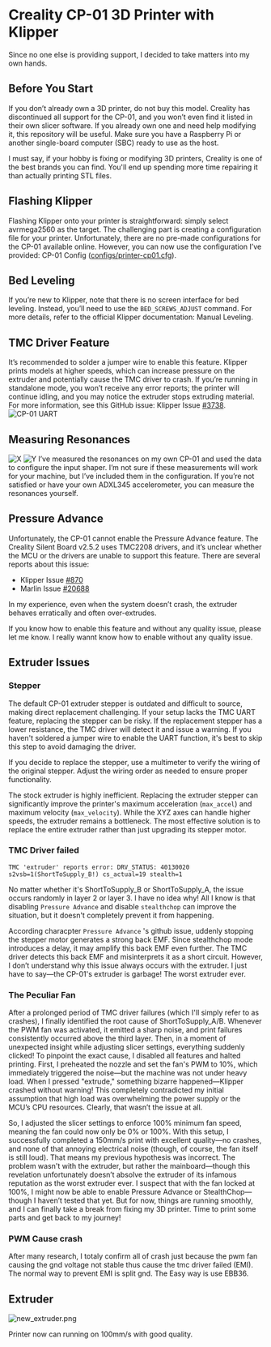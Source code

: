 
# Creality CP-01 3D Printer with Klipper
Since no one else is providing support, I decided to take matters into my own hands.

## Before You Start
If you don’t already own a 3D printer, do not buy this model. Creality has discontinued all support for the CP-01, and you won’t even find it listed in their own slicer software. If you already own one and need help modifying it, this repository will be useful.
Make sure you have a Raspberry Pi or another single-board computer (SBC) ready to use as the host.

I must say, if your hobby is fixing or modifying 3D printers, Creality is one of the best brands you can find. You'll end up spending more time repairing it than actually printing STL files.

## Flashing Klipper
Flashing Klipper onto your printer is straightforward: simply select avrmega2560 as the target. The challenging part is creating a configuration file for your printer. Unfortunately, there are no pre-made configurations for the CP-01 available online. However, you can now use the configuration I’ve provided: CP-01 Config ([configs/printer-cp01.cfg](configs/printer-cp01.cfg)).

## Bed Leveling
If you’re new to Klipper, note that there is no screen interface for bed leveling. Instead, you’ll need to use the ```BED_SCREWS_ADJUST``` command.
For more details, refer to the official Klipper documentation: Manual Leveling.

## TMC Driver Feature
It’s recommended to solder a jumper wire to enable this feature. Klipper prints models at higher speeds, which can increase pressure on the extruder and potentially cause the TMC driver to crash. If you’re running in standalone mode, you won’t receive any error reports; the printer will continue idling, and you may notice the extruder stops extruding material. For more information, see this GitHub issue: Klipper Issue [#3738](https://github.com/Klipper3d/klipper/issues/3738#issuecomment-757184030).
![CP-01 UART](images/UART.png)

## Measuring Resonances

![X](images/shaper_calibrate_x.webp)
![Y](images/shaper_calibrate_y.webp)
I’ve measured the resonances on my own CP-01 and used the data to configure the input shaper. I’m not sure if these measurements will work for your machine, but I’ve included them in the configuration. If you’re not satisfied or have your own ADXL345 accelerometer, you can measure the resonances yourself.


## Pressure Advance
Unfortunately, the CP-01 cannot enable the Pressure Advance feature. The Creality Silent Board v2.5.2 uses TMC2208 drivers, and it’s unclear whether the MCU or the drivers are unable to support this feature.
There are several reports about this issue:

- Klipper Issue [#870](https://github.com/Klipper3d/klipper/issues/870)
- Marlin Issue [#20688](https://github.com/MarlinFirmware/Marlin/issues/20688)

In my experience, even when the system doesn’t crash, the extruder behaves erratically and often over-extrudes.

If you know how to enable this feature and without any quality issue, please let me know. I really wannt know how to enable without any quality issue.


## Extruder Issues
### Stepper

The default CP-01 extruder stepper is outdated and difficult to source, making direct replacement challenging. If your setup lacks the TMC UART feature, replacing the stepper can be risky. If the replacement stepper has a lower resistance, the TMC driver will detect it and issue a warning. If you haven't soldered a jumper wire to enable the UART function, it's best to skip this step to avoid damaging the driver.

If you decide to replace the stepper, use a multimeter to verify the wiring of the original stepper. Adjust the wiring order as needed to ensure proper functionality.

The stock extruder is highly inefficient. Replacing the extruder stepper can significantly improve the printer's maximum acceleration (`max_accel`) and maximum velocity (`max_velocity`). While the XYZ axes can handle higher speeds, the extruder remains a bottleneck. The most effective solution is to replace the entire extruder rather than just upgrading its stepper motor.

### TMC Driver failed

```
TMC 'extruder' reports error: DRV_STATUS: 40130020 s2vsb=1(ShortToSupply_B!) cs_actual=19 stealth=1
```

No matter whether it's ShortToSupply_B or ShortToSupply_A, the issue occurs randomly in layer 2 or layer 3. I have no idea why! All I know is that disabling `Pressure Advance` and disable `stealthchop` can improve the situation, but it doesn't completely prevent it from happening.

According characpter `Pressure Advance` 's github issue, uddenly stopping the stepper motor generates a strong back EMF. Since stealthchop mode introduces a delay, it may amplify this back EMF even further. The TMC driver detects this back EMF and misinterprets it as a short circuit. However, I don’t understand why this issue always occurs with the extruder. I just have to say—the CP-01's extruder is garbage! The worst extruder ever.

### The Peculiar Fan
After a prolonged period of TMC driver failures (which I'll simply refer to as crashes), I finally identified the root cause of ShortToSupply_A/B. Whenever the PWM fan was activated, it emitted a sharp noise, and print failures consistently occurred above the third layer. Then, in a moment of unexpected insight while adjusting slicer settings, everything suddenly clicked!
To pinpoint the exact cause, I disabled all features and halted printing. First, I preheated the nozzle and set the fan's PWM to 10%, which immediately triggered the noise—but the machine was not under heavy load. When I pressed "extrude," something bizarre happened—Klipper crashed without warning! This completely contradicted my initial assumption that high load was overwhelming the power supply or the MCU’s CPU resources. Clearly, that wasn’t the issue at all.

So, I adjusted the slicer settings to enforce 100% minimum fan speed, meaning the fan could now only be 0% or 100%. With this setup, I successfully completed a 150mm/s print with excellent quality—no crashes, and none of that annoying electrical noise (though, of course, the fan itself is still loud).
That means my previous hypothesis was incorrect. The problem wasn't with the extruder, but rather the mainboard—though this revelation unfortunately doesn’t absolve the extruder of its infamous reputation as the worst extruder ever.
I suspect that with the fan locked at 100%, I might now be able to enable Pressure Advance or StealthChop—though I haven’t tested that yet. But for now, things are running smoothly, and I can finally take a break from fixing my 3D printer. Time to print some parts and get back to my journey!

### PWM Cause crash
After many research, I totaly confirm all of crash just because the pwm fan causing the gnd voltage not stable thus cause the tmc driver failed (EMI). The normal way to prevent EMI is split gnd. The Easy way is use EBB36.

## Extruder

![new_extruder.png](images/new_extruder.png)

Printer now can running on 100mm/s with good quality.